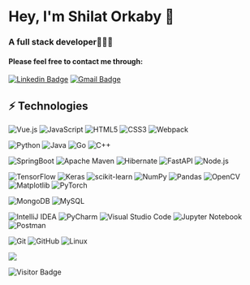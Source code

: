 <h1 align="left">Hey, I'm Shilat Orkaby 👋</h1>

<h3 align="left">A full stack developer👩🏻‍💻</h3>
<h4>Please feel free to contact me through:</h4>

[![Linkedin Badge](https://img.shields.io/badge/-ShilatOrkaby-blue?style=flat-square&logo=Linkedin&logoColor=white&link=https://www.linkedin.com/in/shilat-orkaby/)](https://www.linkedin.com/in/shilat-orkaby/)
[![Gmail Badge](https://img.shields.io/badge/-shillat14@gmail.com-c14438?style=flat-square&logo=Gmail&logoColor=white&link=mailto:shillat14@gmail.com)](mailto:shillat14@gmail.com)


## ⚡ Technologies

<!-- Frontend -->
![Vue.js](https://img.shields.io/badge/-Vue.js-4FC08D?style=flat-square&logo=vue.js&logoColor=white)
![JavaScript](https://img.shields.io/badge/-JavaScript-black?style=flat-square&logo=javascript)
![HTML5](https://img.shields.io/badge/-HTML5-E34F26?style=flat-square&logo=html5&logoColor=white)
![CSS3](https://img.shields.io/badge/-CSS3-1572B6?style=flat-square&logo=css3)
![Webpack](https://img.shields.io/badge/webpack-%238DD6F9.svg?style=flat-square&logo=webpack&logoColor=black)

<!-- Backend & Programming Languages -->
![Python](https://img.shields.io/badge/-Python-3776AB?style=flat-square&logo=Python&logoColor=white)
![Java](https://img.shields.io/badge/-Java-ED8B00?style=flat-square&logo=java&logoColor=white)
![Go](https://img.shields.io/badge/-Go-00ADD8?style=flat-square&logo=go&logoColor=white)
![C++](https://img.shields.io/badge/-C++-00599C?style=flat-square&logo=c%2B%2B&logoColor=white)

<!-- Backend Frameworks & Tools -->
![SpringBoot](https://img.shields.io/badge/-Spring%20Boot-6DB33F?style=flat-square&logo=spring&logoColor=white)
![Apache Maven](https://img.shields.io/badge/Apache%20Maven-C71A36?style=flat-square&logo=Apache%20Maven&logoColor=white)
![Hibernate](https://img.shields.io/badge/-Hibernate-59666C?style=flat-square&logo=hibernate&logoColor=white)
![FastAPI](https://img.shields.io/badge/FastAPI-005571?style=flat-square&logo=fastapi)
![Node.js](https://img.shields.io/badge/Node.js-6DA55F?style=flat-square&logo=node.js&logoColor=white)

<!-- Data Science & ML -->
![TensorFlow](https://img.shields.io/badge/TensorFlow-%23FF6F00.svg?style=flat-square&logo=TensorFlow&logoColor=white)
![Keras](https://img.shields.io/badge/Keras-%23D00000.svg?style=flat-square&logo=Keras&logoColor=white)
![scikit-learn](https://img.shields.io/badge/scikit--learn-%23F7931E.svg?style=flat-square&logo=scikit-learn&logoColor=white)
![NumPy](https://img.shields.io/badge/-NumPy-013243?style=flat-square&logo=numpy&logoColor=white)
![Pandas](https://img.shields.io/badge/pandas-%23150458.svg?style=flat-square&logo=pandas&logoColor=white)
![OpenCV](https://img.shields.io/badge/-OpenCV-5C3EE8?style=flat-square&logo=opencv&logoColor=white)
![Matplotlib](https://img.shields.io/badge/Matplotlib-%23ffffff.svg?style=flat-square&logo=Matplotlib&logoColor=black)
![PyTorch](https://img.shields.io/badge/PyTorch-%23EE4C2C.svg?style=flat-square&logo=PyTorch&logoColor=white)

<!-- Databases -->
![MongoDB](https://img.shields.io/badge/MongoDB-%234ea94b.svg?style=flat-square&logo=mongodb&logoColor=white)
![MySQL](https://img.shields.io/badge/-MySQL-4479A1?style=flat-square&logo=mysql&logoColor=white)

<!-- Development Tools & IDEs -->
![IntelliJ IDEA](https://img.shields.io/badge/IntelliJ%20IDEA-000000.svg?style=flat-square&logo=intellij-idea&logoColor=white)
![PyCharm](https://img.shields.io/badge/PyCharm-000000.svg?style=flat-square&logo=pycharm&logoColor=white)
![Visual Studio Code](https://img.shields.io/badge/Visual%20Studio%20Code-0078d7.svg?style=flat-square&logo=visual-studio-code&logoColor=white)
![Jupyter Notebook](https://img.shields.io/badge/-Jupyter-%23FA0F00.svg?style=flat-square&logo=jupyter&logoColor=white)
![Postman](https://img.shields.io/badge/-Postman-FF6C37?style=flat-square&logo=postman&logoColor=white)

<!-- Version Control & OS -->
![Git](https://img.shields.io/badge/-Git-F05032?style=flat-square&logo=git&logoColor=white)
![GitHub](https://img.shields.io/badge/-GitHub-181717?style=flat-square&logo=github)
![Linux](https://img.shields.io/badge/Linux-FCC624?style=flat-square&logo=linux&logoColor=black)


<p><img align="center" src="https://github-readme-streak-stats.herokuapp.com/?user=shilatorkaby"/></p>

![Visitor Badge](https://visitor-badge.laobi.icu/badge?page_id=shilatorkaby.shilatorkaby)
